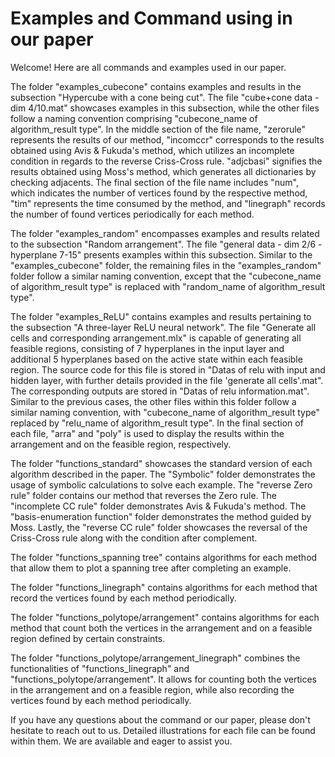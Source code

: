 # Examples and Command using in our paper
Welcome! Here are all commands and examples used in our paper.

The folder "examples_cubecone" contains examples and results in the subsection "Hypercube with a cone being cut". The file "cube+cone data - dim 4/10.mat" showcases examples in this subsection, while the other files follow a naming convention comprising "cubecone_name of algorithm_result type". In the middle section of the file name, "zerorule" represents the results of our method, "incomccr" corresponds to the results obtained using Avis & Fukuda's method, which utilizes an incomplete condition in regards to the reverse Criss-Cross rule. "adjcbasi" signifies the results obtained using Moss's method, which generates all dictionaries by checking adjacents. The final section of the file name includes "num", which indicates the number of vertices found by the respective method, "tim" represents the time consumed by the method, and "linegraph" records the number of found vertices periodically for each method.

The folder "examples_random" encompasses examples and results related to the subsection "Random arrangement". The file "general data - dim 2/6 - hyperplane 7-15" presents examples within this subsection. Similar to the "examples_cubecone" folder, the remaining files in the "examples_random" folder follow a similar naming convention, except that the "cubecone_name of algorithm_result type" is replaced with "random_name of algorithm_result type".

The folder "examples_ReLU" contains examples and results pertaining to the subsection "A three-layer ReLU neural network". The file "Generate all cells and corresponding arrangement.mlx" is capable of generating all feasible regions, consisting of 7 hyperplanes in the input layer and additional 5 hyperplanes based on the active state within each feasible region. The source code for this file is stored in "Datas of relu with input and hidden layer, with further details provided in the file 'generate all cells'.mat". The corresponding outputs are stored in "Datas of relu information.mat". Similar to the previous cases, the other files within this folder follow a similar naming convention, with "cubecone_name of algorithm_result type" replaced by "relu_name of algorithm_result type". In the final section of each file, "arra" and "poly" is used to display the results within the arrangement and on the feasible region, respectively.

The folder "functions_standard" showcases the standard version of each algorithm described in the paper. The "Symbolic" folder demonstrates the usage of symbolic calculations to solve each example. The "reverse Zero rule" folder contains our method that reverses the Zero rule. The "incomplete CC rule" folder demonstrates Avis & Fukuda's method. The "basis-enumeration function" folder demonstrates the method guided by Moss. Lastly, the "reverse CC rule" folder showcases the reversal of the Criss-Cross rule along with the condition after complement.

The folder "functions_spanning tree" contains algorithms for each method that allow them to plot a spanning tree after completing an example.

The folder "functions_linegraph" contains algorithms for each method that record the vertices found by each method periodically.

The folder "functions_polytope/arrangement" contains algorithms for each method that count both the vertices in the arrangement and on a feasible region defined by certain constraints.

The folder "functions_polytope/arrangement_linegraph" combines the functionalities of "functions_linegraph" and "functions_polytope/arrangement". It allows for counting both the vertices in the arrangement and on a feasible region, while also recording the vertices found by each method periodically.

If you have any questions about the command or our paper, please don't hesitate to reach out to us. Detailed illustrations for each file can be found within them. We are available and eager to assist you.
